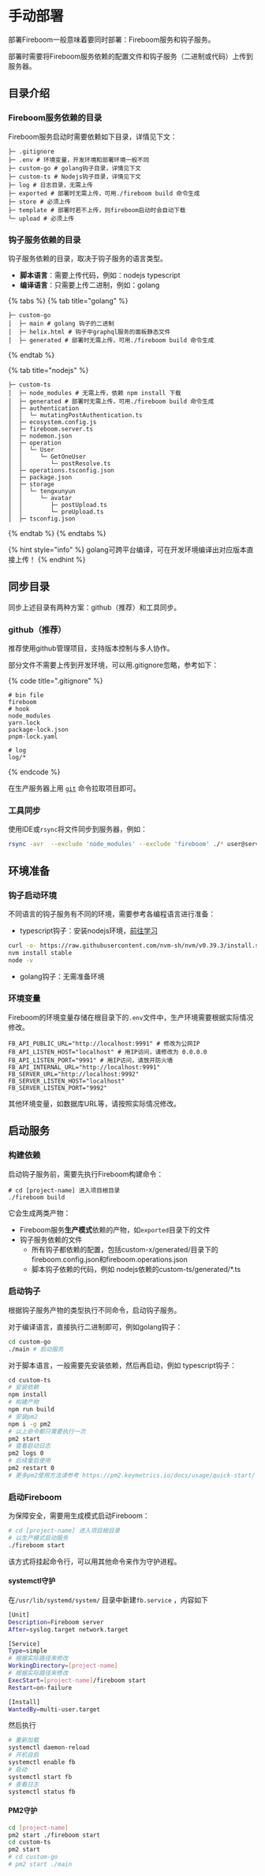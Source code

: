 # 手动部署

部署Fireboom一般意味着要同时部署：Fireboom服务和钩子服务。

部署时需要将Fireboom服务依赖的配置文件和钩子服务（二进制或代码）上传到服务器。

## 目录介绍

### Fireboom服务依赖的目录

Fireboom服务启动时需要依赖如下目录，详情见下文：

```
├─ .gitignore 
├─ .env # 环境变量，开发环境和部署环境一般不同
├─ custom-go # golang钩子目录，详情见下文
├─ custom-ts # Nodejs钩子目录，详情见下文
├─ log # 日志目录，无需上传
├─ exported # 部署时无需上传，可用./fireboom build 命令生成
├─ store # 必须上传
├─ template # 部署时若不上传，则fireboom启动时会自动下载
└─ upload # 必须上传
```

### 钩子服务依赖的目录

钩子服务依赖的目录，取决于钩子服务的语言类型。

* **脚本语言**：需要上传代码，例如：nodejs typescript
* **编译语言**：只需要上传二进制，例如：golang

{% tabs %}
{% tab title="golang" %}
```
├─ custom-go
│  ├─ main # golang 钩子的二进制
│  ├─ helix.html # 钩子中graphql服务的面板静态文件
│  ├─ generated # 部署时无需上传，可用./fireboom build 命令生成
```
{% endtab %}

{% tab title="nodejs" %}
```
├─ custom-ts
│  ├─ node_modules # 无需上传，依赖 npm install 下载
│  ├─ generated # 部署时无需上传，可用./fireboom build 命令生成
│  ├─ authentication
│  │  └─ mutatingPostAuthentication.ts
│  ├─ ecosystem.config.js
│  ├─ fireboom.server.ts
│  ├─ nodemon.json
│  ├─ operation
│  │  └─ User
│  │     └─ GetOneUser
│  │        └─ postResolve.ts
│  ├─ operations.tsconfig.json
│  ├─ package.json
│  ├─ storage
│  │  └─ tengxunyun
│  │     └─ avatar
│  │        ├─ postUpload.ts
│  │        └─ preUpload.ts
│  ├─ tsconfig.json
```
{% endtab %}
{% endtabs %}

{% hint style="info" %}
golang可跨平台编译，可在开发环境编译出对应版本直接上传！
{% endhint %}

## 同步目录

同步上述目录有两种方案：github（推荐）和工具同步。

### github（推荐）

推荐使用github管理项目，支持版本控制与多人协作。

部分文件不需要上传到开发环境，可以用.gitignore忽略，参考如下：

{% code title=".gitignore" %}
```ignore
# bin file
fireboom
# hook
node_modules
yarn.lock
package-lock.json
pnpm-lock.yaml

# log
log/*
```
{% endcode %}

在生产服务器上用 [`git`](https://git-scm.com/book/zh/v2/%E8%B5%B7%E6%AD%A5-%E5%AE%89%E8%A3%85-Git) 命令拉取项目即可。

### 工具同步

使用IDE或`rsync`将文件同步到服务器，例如：

```bash
rsync -avr  --exclude 'node_modules' --exclude 'fireboom' ./* user@server.ip:/path/to/publish
```

## 环境准备

### 钩子启动环境

不同语言的钩子服务有不同的环境，需要参考各编程语言进行准备：

* typescript钩子：安装nodejs环境，[前往学习](https://github.com/nvm-sh/nvm#installing-and-updating)

```bash
‌curl -o- https://raw.githubusercontent.com/nvm-sh/nvm/v0.39.3/install.sh | bash
nvm install stable
node -v
```

* golang钩子：无需准备环境

### 环境变量

Fireboom的环境变量存储在根目录下的`.env`文件中，生产环境需要根据实际情况修改。

```properties
FB_API_PUBLIC_URL="http://localhost:9991" # 修改为公网IP
FB_API_LISTEN_HOST="localhost" # 用IP访问，请修改为 0.0.0.0
FB_API_LISTEN_PORT="9991" # 用IP访问，请放开防火墙
FB_API_INTERNAL_URL="http://localhost:9991" 
FB_SERVER_URL="http://localhost:9992"
FB_SERVER_LISTEN_HOST="localhost"
FB_SERVER_LISTEN_PORT="9992"
```

其他环境变量，如数据库URL等，请按照实际情况修改。

## 启动服务

### 构建依赖

启动钩子服务前，需要先执行Fireboom构建命令：

```
# cd‌ [project-name] 进入项目根目录
./fireboom build 
```

它会生成两类产物：

* Fireboom服务**生产模式**依赖的产物，如`exported`目录下的文件
* 钩子服务依赖的文件
  * 所有钩子都依赖的配置，包括custom-x/generated/目录下的  fireboom.config.json和fireboom.operations.json
  * 脚本钩子依赖的代码，例如 nodejs依赖的custom-ts/generated/\*.ts

### 启动钩子

根据钩子服务产物的类型执行不同命令，启动钩子服务。

对于编译语言，直接执行二进制即可，例如golang钩子：

```bash
cd custom-go
./main # 启动服务
```

对于脚本语言，一般需要先安装依赖，然后再启动，例如 typescript钩子：

```bash
‌cd custom-ts
# 安装依赖
npm install
# 构建产物
npm run build
# 安装pm2
npm i -g pm2
# 以上命令都只需要执行一次
pm2 start
# 查看启动日志
pm2 logs 0
# 后续重启使用
pm2 restart 0
# 更多pm2使用方法请参考 https://pm2.keymetrics.io/docs/usage/quick-start/
```

### 启动Fireboom

为保障安全，需要用生成模式启动Fireboom：

```bash
# cd‌ [project-name] 进入项目根目录
# 以生产模式启动服务
./fireboom start 
```

该方式将挂起命令行，可以用其他命令来作为守护进程。

#### systemctl守护

在`/usr/lib/systemd/system/` 目录中新建`fb.service` ，内容如下

```sh
‌[Unit]
Description=Fireboom server
After=syslog.target network.target

[Service]
Type=simple
# 根据实际路径来修改
WorkingDirectory=[project-name]
# 根据实际路径来修改
ExecStart=[project-name]/fireboom start
Restart=on-failure

[Install]
WantedBy=multi-user.target
```

然后执行

```sh
# 重新加载
systemctl daemon-reload
# 开机自启
systemctl enable fb
# 启动
systemctl start fb
# 查看日志
systemctl status fb
```

#### PM2守护

```bash
cd [project-name]
pm2 start ./fireboom start
cd custom-ts
pm2 start
# cd custom-go
# pm2 start ./main
```

